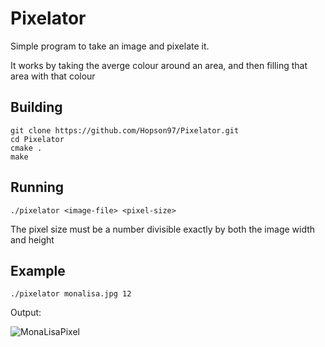 # Pixelator

Simple program to take an image and pixelate it.

It works by taking the averge colour around an area, and then filling that area with that colour

## Building

```
git clone https://github.com/Hopson97/Pixelator.git
cd Pixelator
cmake .
make
```

## Running

```
./pixelator <image-file> <pixel-size>
```

The pixel size must be a number divisible exactly by both the image width and height

## Example

```
./pixelator monalisa.jpg 12
```

Output: 

![MonaLisaPixel](https://i.imgur.com/w2MMtSv.png)